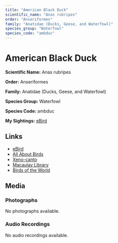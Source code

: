 ```yaml
---
title: "American Black Duck"
scientific_name: "Anas rubripes"
order: "Anseriformes"
family: "Anatidae (Ducks, Geese, and Waterfowl)"
species_group: "Waterfowl"
species_code: "ambduc"
---
```


# American Black Duck

**Scientific Name:** Anas rubripes

**Order:** Anseriformes

**Family:** Anatidae (Ducks, Geese, and Waterfowl)

**Species Group:** Waterfowl

**Species Code:** ambduc

**My Sightings:** [eBird](https://ebird.org/lifelist?r=world&time=life&spp=ambduc)

## Links
* [eBird](https://ebird.org/species/ambduc) 
* [All About Birds](https://www.allaboutbirds.org/guide/ambduc) 
* [Xeno-canto](https://www.xeno-canto.org/species/anas-rubripes) 
* [Macaulay Library](https://search.macaulaylibrary.org/catalog?taxonCode=ambduc&sort=rating_rank_desc)
* [Birds of the World](https://birdsoftheworld.org/bow/species/ambduc)

## Media
### Photographs
No photographs available.

### Audio Recordings
No audio recordings available.

